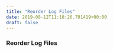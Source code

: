 ```yaml
---
title: "Reorder Log Files"
date: 2019-08-12T11:10:26.791419+00:00
draft: false
---
```


### Reorder Log Files
